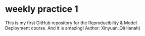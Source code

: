 # weekly practice 1
This is my first GitHub repository for the Reproducibility & Model Deployment course. And it is amazing!
Author: Xinyuan_Qi(Hanah)
